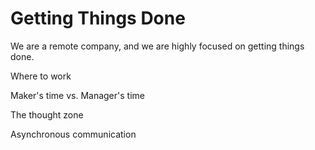 # Getting Things Done

We are a remote company, and we are highly focused on getting things done.

Where to work

Maker's time vs. Manager's time

The thought zone

Asynchronous communication

